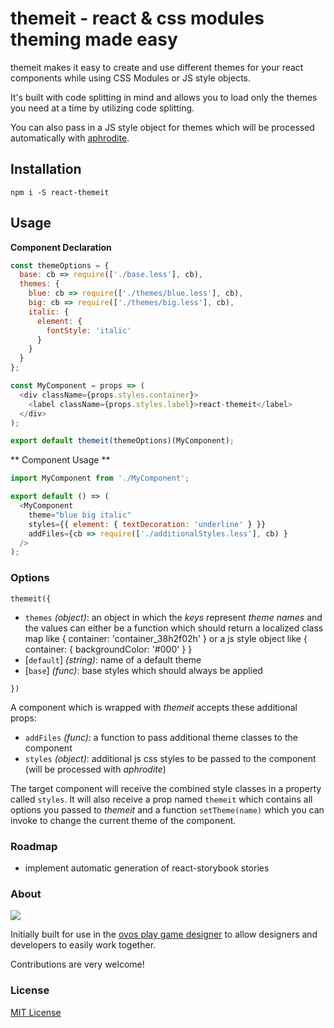 # themeit - react & css modules theming made easy

themeit makes it easy to create and use different themes
for your react components while using CSS Modules or JS style objects.

It's built with code splitting in mind and allows you to
load only the themes you need at a time by utilizing code splitting.

You can also pass in a JS style object for themes which will be processed
automatically with [aphrodite](https://github.com/Khan/aphrodite).

## Installation

```Shell
npm i -S react-themeit
```

## Usage

**Component Declaration**

```Javascript
const themeOptions = {
  base: cb => require(['./base.less'], cb),
  themes: {
    blue: cb => require(['./themes/blue.less'], cb),
    big: cb => require(['./themes/big.less'], cb),
    italic: {
      element: {
        fontStyle: 'italic'
      }
    }
  }
};

const MyComponent = props => (
  <div className={props.styles.container}>
    <label className={props.styles.label}>react-themeit</label>
  </div>
);

export default themeit(themeOptions)(MyComponent);
```

** Component Usage **

```Javascript
import MyComponent from './MyComponent';

export default () => (
  <MyComponent
    theme="blue big italic"
    styles={{ element: { textDecoration: 'underline' } }}
    addFiles={cb => require(['./additionalStyles.less'], cb) }
  />
);
```

### Options

`themeit({`
- `themes` *(object)*: an object in which the *keys* represent *theme names* and the values can either be a function which should return a localized class map like { container: 'container_38h2f02h' } or a js style object like { container: { backgroundColor: '#000' } }
- [`default`] *(string)*: name of a default theme
- [`base`] *(func)*: base styles which should always be applied

`})`

A component which is wrapped with *themeit* accepts these additional props:
- `addFiles` *(func)*: a function to pass additional theme classes to the component
- `styles` *(object)*: additional js css styles to be passed to the component (will be processed with *aphrodite*)

The target component will receive the combined style classes in a property called `styles`.
It will also receive a prop named `themeit` which contains all options you passed to *themeit* and a function `setTheme(name)` which you can invoke to change the current theme of the component.

### Roadmap
- implement automatic generation of react-storybook stories

### About
![](http://ovosplay.com/img/ovosplay.png)

Initially built for use in the [ovos play game designer](http://ovosplay.com/)
to allow designers and developers to easily work together.

Contributions are very welcome!

### License
[MIT License](LICENSE)

